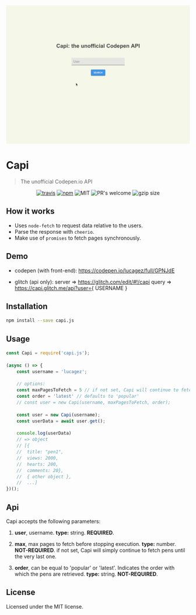 ![](gif/capi.gif)

# Capi
> The unofficial Codepen.io API

<p align="center">
  <a href="https://travis-ci.org/lucagez/capi"><img src="https://travis-ci.com/lucagez/capi.svg?branch=master" alt="travis"></a>
  <a href="https://www.npmjs.org/package/capi.js"><img src="https://img.shields.io/npm/v/capi.js.svg?style=flat" alt="npm"></a>
  <img src="https://img.shields.io/badge/license-MIT-f1c40f.svg" alt="MIT">
  <img src="https://img.shields.io/badge/PRs-welcome-6574cd.svg" alt="PR's welcome">
  <img src="https://img.shields.io/badge/gzip%20size-647%20B-44cc11.svg" alt="gzip size">
</p>

## How it works

- Uses ```node-fetch``` to request data relative to the users.
- Parse the response with ```cheerio```.
- Make use of ```promises``` to fetch pages synchronously.

## Demo

- codepen (with front-end):
    https://codepen.io/lucagez/full/GPNJdE

- glitch (api only):
    server => https://glitch.com/edit/#!/capi
    query => https://capi.glitch.me/api?user={ USERNAME }

## Installation

```sh
npm install --save capi.js
```

## Usage 

```javascript
const Capi = require('capi.js');

(async () => {
    const username = 'lucagez';

    // options:
    const maxPagesToFetch = 5 // if not set, Capi will continue to fetch pens until the very last one
    const order = 'latest' // defaults to 'popular'
    // const user = new Capi(username, maxPagesToFetch, order);
    
    const user = new Capi(username);
    const userData = await user.get();

    console.log(userData)
    // => object
    // [{
    //  title: "pen1", 
    //  views: 2000, 
    //  hearts: 200, 
    //  comments: 20}, 
    //  { other object }, 
    //  ...]
})();
```

## Api

Capi accepts the following parameters:

1. **user**,
username. 
**type:** string. 
**REQUIRED**.

2. **max**,
max pages to fetch before stopping execution. 
**type:** number. 
**NOT-REQUIRED**. if not set, Capi will simply continue to fetch pens until the very last one.

3. **order**,
can be equal to 'popular' or 'latest'. Indicates the order with which the pens are retrieved. 
**type:** string. 
**NOT-REQUIRED**.

## License

Licensed under the MIT license.
